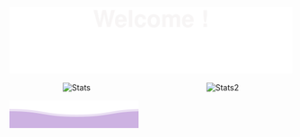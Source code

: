 ![Top Image](asset/top.svg)

<div style="display: flex; gap: 1rem; justify-content: space-around;">

<img src="https://github-readme-stats.vercel.app/api/top-langs/?username=GabsBaquie&layout=compact&theme=dracula" alt="Stats" />

<img src="https://github-readme-stats.vercel.app/api?username=GabsBaquie&show_icons=true&locale=en&theme=dracula" alt="Stats2" />

</div>

![Bottom Image](asset/bottom.svg)

